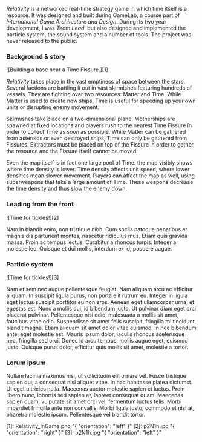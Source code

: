 _Relativity_ is a networked real-time strategy game in which time itself is a resource. It was designed and built during GameLab, a course part of _International Game Architecture and Design_. During its two year development, I was _Team Lead_, but also designed and implemented the particle system, the sound system and a number of tools. The project was never released to the public.

### Background & story ###

![Building a base near a Time Fissure.][1]

_Relativity_ takes place in the vast emptiness of space between the stars. Several factions are battling it out in vast skirmishes featuring hundreds of vessels. They are fighting over two resources: Matter and Time. While Matter is used to create new ships, Time is useful for speeding up your own units or disrupting enemy movement.

Skirmishes take place on a two-dimensional plane. Motherships are spawned at fixed locations and players rush to the nearest Time Fissure in order to collect Time as soon as possible. While Matter can be gathered from asteroids or even destroyed ships, Time can only be gathered from Fissures. Extractors must be placed on top of the Fissure in order to gather the resource and the Fissure itself cannot be moved.

Even the map itself is in fact one large pool of Time: the map visibly shows where time density is lower. Time density affects unit speed, where lower densities mean slower movement. Players can affect the map as well, using superweapons that take a large amount of Time. These weapons decrease the time density and thus slow the enemy down.

### Leading from the front ###

![Time for tickles!][2]

Nam in blandit enim, non tristique nibh. Cum sociis natoque penatibus et magnis dis parturient montes, nascetur ridiculus mus. Etiam quis gravida massa. Proin ac tempus lectus. Curabitur a rhoncus turpis. Integer a molestie leo. Quisque et dui mollis, interdum ex id, posuere augue.

### Particle system ###

![Time for tickles!][3]

Nam et sem nec augue pellentesque feugiat. Nam aliquam arcu ac efficitur aliquam. In suscipit ligula purus, non porta elit rutrum eu. Integer in ligula eget lectus suscipit porttitor eu non eros. Aenean eget ullamcorper urna, et egestas est. Nunc a mollis dui, id bibendum justo. Ut pulvinar diam eget orci placerat pulvinar. Pellentesque nisi odio, malesuada a mollis sit amet, faucibus vitae odio. Suspendisse sit amet felis suscipit, fringilla mi tincidunt, blandit magna. Etiam aliquam sit amet dolor vitae euismod. In nec bibendum ante, eget molestie est. Mauris ipsum dolor, iaculis rhoncus scelerisque nec, fringilla sed orci. Donec id arcu tempus, mollis augue eget, euismod justo. Quisque purus dolor, efficitur quis mollis sit amet, molestie a tortor.

### Lorum ipsum ###

Nullam lacinia maximus nisi, ut sollicitudin elit ornare vel. Fusce tristique sapien dui, a consequat nisl aliquet vitae. In hac habitasse platea dictumst. Ut eget ultricies nulla. Maecenas auctor molestie sapien et luctus. Proin libero nunc, lobortis sed sapien et, laoreet consequat quam. Maecenas sapien quam, vulputate sit amet orci vel, fermentum luctus felis. Morbi imperdiet fringilla ante non convallis. Morbi ligula justo, commodo et nisi at, pharetra molestie ipsum. Pellentesque vel blandit tortor.

[1]: Relativity_InGame.png "{ "orientation": "left" }"
[2]: p2N1h.jpg "{ "orientation": "right" }"
[3]: p2N1h.jpg "{ "orientation": "left" }"